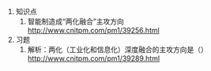 1. 知识点
    1. 智能制造成“两化融合”主攻方向 http://www.cnitpm.com/pm1/39256.html
2. 习题
    1. 解析：两化（工业化和信息化）深度融合的主攻方向是（） http://www.cnitpm.com/pm1/39289.html